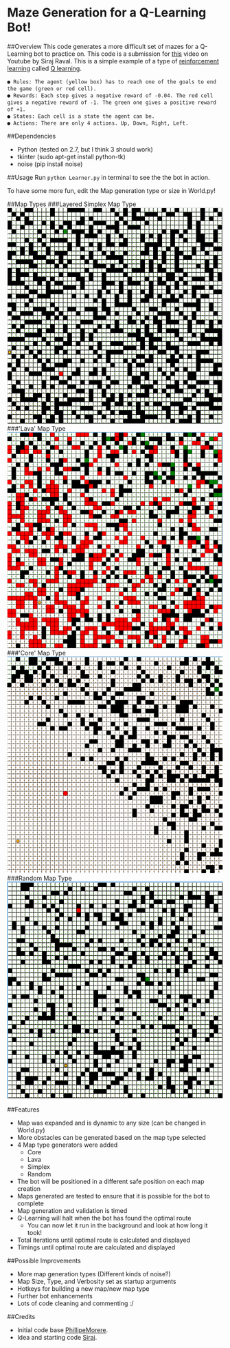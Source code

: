 # Maze Generation for a Q-Learning Bot!

##Overview
This code generates a more difficult set of mazes for a Q-Learning bot to practice on. 
This code is a submission for [this](https://youtu.be/A5eihauRQvo) video on Youtube by Siraj Raval. 
This is a simple example of a type of [reinforcement learning](https://en.wikipedia.org/wiki/Reinforcement_learning) called [Q learning](https://en.wikipedia.org/wiki/Q-learning). 

	● Rules: The agent (yellow box) has to reach one of the goals to end the game (green or red cell).
	● Rewards: Each step gives a negative reward of -0.04. The red cell gives a negative reward of -1. The green one gives a positive reward of +1.
	● States: Each cell is a state the agent can be.
	● Actions: There are only 4 actions. Up, Down, Right, Left.

##Dependencies
 - Python (tested on 2.7, but I think 3 should work)
 - tkinter (sudo apt-get install python-tk)
 - noise (pip install noise)

##Usage
Run `python Learner.py` in terminal to see the the bot in action.

To have some more fun, edit the Map generation type or size in World.py!

##Map Types
###Layered Simplex Map Type
![](/example-maps/simplex.png?raw=true "Layered Simplex Map Type")
###'Lava' Map Type
![](/example-maps/lava.png?raw=true "'Lava' Map Type")
###'Core' Map Type
![](/example-maps/core.png?raw=true "'Core' Map Type")
###Random Map Type
![](/example-maps/random.png?raw=true "Random Map Type")

##Features
* Map was expanded and is dynamic to any size (can be changed in World.py)
* More obstacles can be generated based on the map type selected
* 4 Map type generators were added 
  - Core
  - Lava
  - Simplex
  - Random
* The bot will be positioned in a different safe position on each map creation
* Maps generated are tested to ensure that it is possible for the bot to complete 
* Map generation and validation is timed
* Q-Learning will halt when the bot has found the optimal route
  - You can now let it run in the background and look at how long it took!
* Total iterations until optimal route is calculated and displayed
* Timings until optimal route are calculated and displayed

##Possible Improvements
* More map generation types (Different kinds of noise?)
* Map Size, Type, and Verbosity set as startup arguments
* Hotkeys for building a new map/new map type
* Further bot enhancements
* Lots of code cleaning and commenting :/

##Credits
 - Initial code base [PhillipeMorere](https://github.com/PhilippeMorere).
 - Idea and starting code [Siraj](https://github.com/llSourcell).

